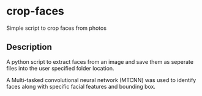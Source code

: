 # crop-faces
Simple script to crop faces from photos

## Description
A python script to extract faces from an image and save them as seperate files into the user specified folder location.

A Multi-tasked convolutional neural network (MTCNN) was used to identify faces along with specific facial features and bounding box.

